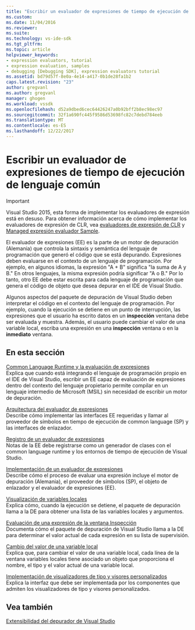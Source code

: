 ```yaml
---
title: "Escribir un evaluador de expresiones de tiempo de ejecución de lenguaje común | Documentos de Microsoft"
ms.custom: 
ms.date: 11/04/2016
ms.reviewer: 
ms.suite: 
ms.technology: vs-ide-sdk
ms.tgt_pltfrm: 
ms.topic: article
helpviewer_keywords:
- expression evaluators, tutorial
- expression evaluation, samples
- debugging [Debugging SDK], expression evaluators tutorial
ms.assetid: bd79d57f-8e0a-4e14-a417-0b1de28fa1b2
caps.latest.revision: "23"
author: gregvanl
ms.author: gregvanl
manager: ghogen
ms.workload: vssdk
ms.openlocfilehash: d52a9dbed6cec64426247a0b92bff2b8ec98ec97
ms.sourcegitcommit: 32f1a690fc445f9586d53698fc82c7debd784eeb
ms.translationtype: MT
ms.contentlocale: es-ES
ms.lasthandoff: 12/22/2017
---
```

# <a name="writing-a-common-language-runtime-expression-evaluator"></a>Escribir un evaluador de expresiones de tiempo de ejecución de lenguaje común
> [!IMPORTANT]
>  Visual Studio 2015, esta forma de implementar los evaluadores de expresión está en desuso. Para obtener información acerca de cómo implementar los evaluadores de expresión de CLR, vea [evaluadores de expresión de CLR](https://github.com/Microsoft/ConcordExtensibilitySamples/wiki/CLR-Expression-Evaluators) y [Managed expresión evaluador Sample](https://github.com/Microsoft/ConcordExtensibilitySamples/wiki/Managed-Expression-Evaluator-Sample).  
  
 El evaluador de expresiones (EE) es la parte de un motor de depuración (Alemania) que controla la sintaxis y semántica del lenguaje de programación que generó el código que se está depurando. Expresiones deben evaluarse en el contexto de un lenguaje de programación. Por ejemplo, en algunos idiomas, la expresión "A + B" significa "la suma de A y B." En otros lenguajes, la misma expresión podría significar "A o B." Por lo tanto, otro EE debe estar escrita para cada lenguaje de programación que genera el código de objeto que desea depurar en el IDE de Visual Studio.  
  
 Algunos aspectos del paquete de depuración de Visual Studio deben interpretar el código en el contexto del lenguaje de programación. Por ejemplo, cuando la ejecución se detiene en un punto de interrupción, las expresiones que el usuario ha escrito datos en un **inspección** ventana debe ser evaluada y muestra. Además, el usuario puede cambiar el valor de una variable local, escriba una expresión en una **inspección** ventana o en la **inmediato** ventana.  
  
## <a name="in-this-section"></a>En esta sección  
 [Common Language Runtime y la evaluación de expresiones](../../extensibility/debugger/common-language-runtime-and-expression-evaluation.md)  
 Explica que cuando está integrando el lenguaje de programación propio en el IDE de Visual Studio, escribir un EE capaz de evaluación de expresiones dentro del contexto del lenguaje propietario permite compilar en un lenguaje intermedio de Microsoft (MSIL) sin necesidad de escribir un motor de depuración.  
  
 [Arquitectura del evaluador de expresiones](../../extensibility/debugger/expression-evaluator-architecture.md)  
 Describe cómo implementar las interfaces EE requeridas y llamar al proveedor de símbolos en tiempo de ejecución de common language (SP) y las interfaces de enlazador.  
  
 [Registro de un evaluador de expresiones](../../extensibility/debugger/registering-an-expression-evaluator.md)  
 Notas de la EE debe registrarse como un generador de clases con el common language runtime y los entornos de tiempo de ejecución de Visual Studio.  
  
 [Implementación de un evaluador de expresiones](../../extensibility/debugger/implementing-an-expression-evaluator.md)  
 Describe cómo el proceso de evaluar una expresión incluye el motor de depuración (Alemania), el proveedor de símbolos (SP), el objeto de enlazador y el evaluador de expresiones (EE).  
  
 [Visualización de variables locales](../../extensibility/debugger/displaying-locals.md)  
 Explica cómo, cuando la ejecución se detiene, el paquete de depuración llama a la DE para obtener una lista de las variables locales y argumentos.  
  
 [Evaluación de una expresión de la ventana Inspección](../../extensibility/debugger/evaluating-a-watch-window-expression.md)  
 Documenta cómo el paquete de depuración de Visual Studio llama a la DE para determinar el valor actual de cada expresión en su lista de supervisión.  
  
 [Cambio del valor de una variable local](../../extensibility/debugger/changing-the-value-of-a-local.md)  
 Explica que, para cambiar el valor de una variable local, cada línea de la ventana variables locales tiene asociado un objeto que proporciona el nombre, el tipo y el valor actual de una variable local.  
  
 [Implementación de visualizadores de tipo y visores personalizados](../../extensibility/debugger/implementing-type-visualizers-and-custom-viewers.md)  
 Explica la interfaz que debe ser implementada por los componentes que admiten los visualizadores de tipo y visores personalizados.  
  
## <a name="see-also"></a>Vea también  
 [Extensibilidad del depurador de Visual Studio](../../extensibility/debugger/visual-studio-debugger-extensibility.md)